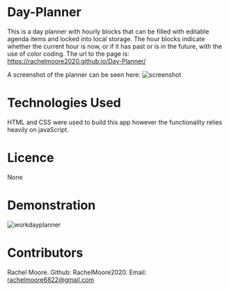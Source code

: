 # Day-Planner
This is a day planner with hourly blocks that can be filled with editable agenda items and locked into local storage. The hour blocks indicate whether the current hour is now, or if it has past or is in the future, with the use of color coding.
The url to the page is:
https://rachelmoore2020.github.io/Day-Planner/

A screenshot of the planner can be seen here:
![screenshot](https://user-images.githubusercontent.com/68473729/95119167-87de4600-0719-11eb-94ac-0cdbed32a742.jpg)

# Technologies Used
HTML and CSS were used to build this app however the functionality relies heavily on javaScript.

# Licence
None

# Demonstration
![workdayplanner](https://user-images.githubusercontent.com/68473729/103312762-07637480-49ec-11eb-9bf7-a415a74024ec.gif)

# Contributors
Rachel Moore. Github: RachelMoore2020. Email: rachelmoore6822@gmail.com
